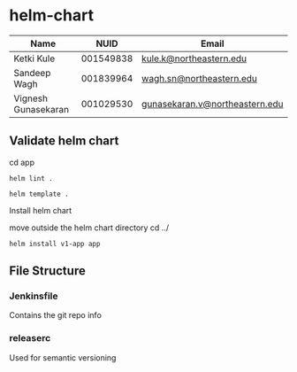 # helm-chart

| Name                | NUID      | Email                          |
| ------------------- | --------- | ------------------------------ |
| Ketki Kule          | 001549838 | kule.k@northeastern.edu        |
| Sandeep Wagh        | 001839964 | wagh.sn@northeastern.edu       |
| Vignesh Gunasekaran | 001029530 | gunasekaran.v@northeastern.edu |

## Validate helm chart
cd app

```
helm lint . 
```

```
helm template .
```

Install helm chart 

move outside the helm chart directory 
 cd ../

```
helm install v1-app app
```


## File Structure

### Jenkinsfile 

Contains the git repo info 

### releaserc 

Used for semantic versioning


